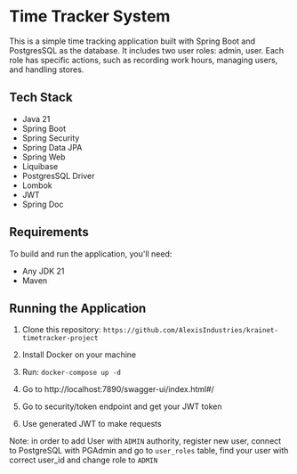 # Time Tracker System

This is a simple time tracking application built with Spring Boot and PostgresSQL as the database. It includes two user roles: admin, user. Each role has specific actions, such as recording work hours, managing users, and handling stores.

## Tech Stack

- Java 21
- Spring Boot
- Spring Security
- Spring Data JPA
- Spring Web
- Liquibase
- PostgresSQL Driver
- Lombok
- JWT
- Spring Doc

## Requirements

To build and run the application, you'll need:

- Any JDK 21
- Maven

## Running the Application

1. Clone this repository:
```https://github.com/AlexisIndustries/krainet-timetracker-project```

2. Install Docker on your machine
3. Run:
```docker-compose up -d```
4. Go to http://localhost:7890/swagger-ui/index.html#/
5. Go to security/token endpoint and get your JWT token
6. Use generated JWT to make requests

Note: in order to add User with `ADMIN` authority, register new user, connect to PostgreSQL with PGAdmin and go to `user_roles` table, find your user with correct user_id and change role to `ADMIN`
